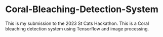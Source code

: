 # Coral-Bleaching-Detection-System
This is my submission to the 2023 St Cats Hackathon. This is a Coral bleaching detection system using Tensorflow and image processing.
